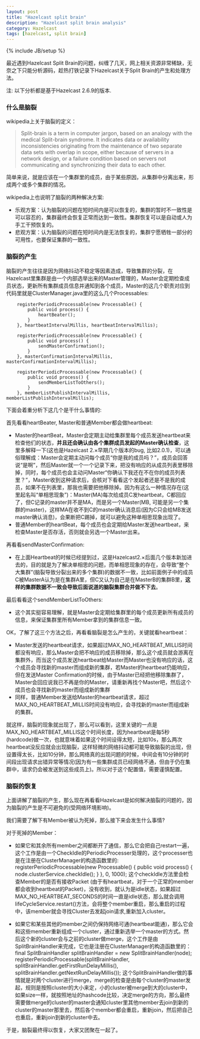 ```yaml
---
layout: post
title: "Hazelcast split brain"
description: "Hazelcast split brain analysis"
category: Hazelcast
tags: [hazelcast, split brain]
---
```

{% include JB/setup %}

最近遇到Hazelcast Split Brain的问题，纠缠了几天，网上相关资源非常稀缺，无奈之下只能分析源码，趁热打铁记录下Hazelcast关于Split Brain的产生和处理方法。

注: 以下分析都是基于Hazelcast 2.6.9的版本.

### 什么是脑裂 ###
wikipedia上关于脑裂的定义：

> Split-brain is a term in computer jargon, based on an analogy with the medical Split-brain syndrome. It indicates data or availability inconsistencies originating from the maintenance of two separate data sets with overlap in scope, either because of servers in a network design, or a failure condition based on servers not communicating and synchronizing their data to each other.

简单来说，就是应该在一个集群里的成员，由于某些原因，从集群中分离出来，形成两个或多个集群的情况。

wikipedia上也说明了脑裂的两种解决方案:
- 乐观方案：认为脑裂的问题在短时间内是可以恢复的，集群的暂时不一致性是可以容忍的，集群最终会恢复正常而达到一致性。集群恢复可以是自动或人为手工干预恢复的。
- 悲观方案：认为脑裂的问题在短时间内是无法恢复的，集群宁愿牺牲一部分的可用性，也要保证集群的一致性。

### 脑裂的产生 ###
脑裂的产生往往是因为网络抖动不稳定等因素造成，导致集群的分裂，在Hazelcast里集群是由一个内部选举出来的Master管理的，Master会定期检查成员状态，更新所有集群成员信息并通知到各个成员，Master的这几个职责对应到代码里就是ClusterManager.java里的这么几个Processables:

        registerPeriodicProcessable(new Processable() {
            public void process() {
                heartBeater();
            }
        }, heartbeatIntervalMillis, heartbeatIntervalMillis);

        registerPeriodicProcessable(new Processable() {
            public void process() {
                sendMasterConfirmation();
            }
        }, masterConfirmationIntervalMillis, masterConfirmationIntervalMillis);

        registerPeriodicProcessable(new Processable() {
            public void process() {
                sendMemberListToOthers();
            }
        }, memberListPublishIntervalMillis, memberListPublishIntervalMillis);

下面会着重分析下这几个是干什么事情的:

首先看看heartBeater, Master和普通Member都会做heartbeat:


- Master的heartBeat，Master会定期主动给集群里每个成员发送heartbeat来检查他们的状态，**并且还会确认由各个集群成员发起的Master确认检查**，这里多解释一下(这也是Hazelcast 2.×早期几个版本的bug, 比如2.0.1)，可以通俗理解成：Master会定期主动问每个成员“你是我的成员吗？”，成员会回答说“是啊”，然后Master就一个一个记录下来，把没有响应的从成员列表里移除掉，同时，每个成员也会主动问Master“你确认下我还在不在你的成员列表里？”，Master收到这种请求后，会核对下看看这个发起者还是不是我的成员，如果不在列表里，那我也需要把他移除掉。因为有这么一种情况存在(这里起名叫“单相思现象”)：Master(MA)每次给成员C发heartbeat，C都回应了，但C记录的master并不是MA，而是另一个Master(MB, 可能是另一个集群的master)，这样MA在收不到C的master确认消息后(因为C只会给MB发送master确认消息)，会果断把C踢掉，就可以避免这种单相思现象出现了。
- 普通Member的heartBeat，每个成员也会定期给Master发送heartbeat，来检查Master是否存活，否则就会另选一个Master出来。

再看看sendMasterConfirmation:

- 在上面Heartbeat的时候已经提到过，这是Hazelcast2.×后面几个版本新加进去的，目的就是为了解决单相思的问题，而单相思现象的存在，会导致“整个大集群”(脑裂导致分裂出来的多个集群)的数据不一致，比如前面例子中的成员C被MasterA认为是在集群A里，但C又认为自己是在MasterB的集群B里，**这样的集群数据不一致会导致后面说道的脑裂集群合并做不下去**。

最后看看这个sendMemberListToOthers:

- 这个其实挺容易理解，就是Master会定期给集群里的每个成员更新所有成员的信息，来保证集群里所有Member拿到的集群信息一致。

OK，了解了这三个方法之后，再看看脑裂是怎么产生的，关键就看heartbeat：


- Master发送的heartbeat请求，如果超过MAX_NO_HEARTBEAT_MILLIS时间都没有响应，那么Master会把不响应的成员移除掉，那么这个成员就会游离在集群外，而当这个成员发送heartbeat给Master而Master也没有响应的话，这个成员会寻找新的master而组成新的集群，若Master的heartbeat仍能响应，但在发送Master Confirmation的时候，由于Master已经把他移除集群了，Master会回应说我已不再是你的Master，请重新再找个Master吧，然后这个成员也会寻找新的master而组成新的集群
- 同样，普通Member发送给Master的heartbeat请求，超过MAX_NO_HEARTBEAT_MILLIS时间没有响应，会寻找新的master而组成新的集群。

就这样，脑裂的现象就出现了，那么可以看到，这里关键的一点是MAX_NO_HEARTBEAT_MILLIS这个时间长度，因为heartbeat是每5秒(hardcode)做一次，也就意味着如果这个时间设得太短，比如10s，那么两次heartbeat没反应就会出现脑裂，这样轻微的网络抖动都可能导致脑裂的出现，但设置得太长，比如10分钟，那么网络真的出现问题的时候，中间会有10分钟的时间段出现请求出错异常等情况(因为有一些集群成员已经网络不通，但由于仍在集群中，请求仍会被发送到这些成员上)。所以对于这个配置值，需要谨慎配置。

### 脑裂的恢复 ###
上面讲解了脑裂的产生，那么现在再看看Hazelcast是如何解决脑裂的问题的，因为脑裂的产生是不可避免的(受网络环境影响)。

我们需要了解下有Member被认为死掉，那么接下来会发生什么事情?

对于死掉的Member：


- 如果它和其余所有member之间都断开了通信，那么它会把自己restart一遍，这个工作是由一个CheckIdle的PeriodicProcesser处理的，这个processer也是在注册在ClusterManager的构造函数里的:
    registerPeriodicProcessable(new Processable() {
    	public void process() {
    		node.clusterService.checkIdle();
    	}
    }, 0, 1000);
这个checkIdle方法里会检查Member的是否有接收Packet (由于有heartbeat，对于一个正常的member都会收到heartbeat的Packet)，没有收到，就认为是idle状态，如果超过MAX_NO_HEARTBEAT_SECONDS的时间一直是idle状态，那么就会调用lifeCycleService.restart()方法，会将整个member重启，那么重启的过程中，该member就会寻找Cluster去发起join请求,重新加入cluster。

- 如果它和某些其他的member之间仍保持网络可通(heartbeat能通)，那么它会和这些member重新组成一个cluster，通过重新选举一个master的方式。然后这个新的cluster会与之前的cluster做merge，这个工作是由SplitBrainHandler来完成，它也是注册在ClusterManager的构造函数里的：
	final SplitBrainHandler splitBrainHandler = new SplitBrainHandler(node);
	registerPeriodicProcessable(splitBrainHandler,
		splitBrainHandler.getFirstRunDelayMillis(), splitBrainHandler.getNextRunDelayMillis());
这个SplitBrainiHandler做的事情就是对两个cluster进行merge，merge的检查是由每个cluster的master发起，规则是按照cluster的大小来定，小的cluster被merge到大的cluster中，如果size一样，就按照地址的hashcode比较，决定merge的方向，那么最终需要做merge的cluster的master会通知cluster里其他member去join到新的cluster的master那里去，然后各个member都会重启，重新join，然后把自己也重启，重新join到新的cluster中去。

于是，脑裂最终得以恢复，大家又团聚在一起了。